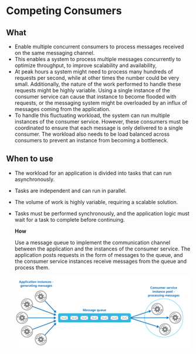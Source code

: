 # Competing Consumers

## What

* Enable multiple concurrent consumers to process messages received on the same messaging channel. 
* This enables a system to process multiple messages concurrently to optimize throughput, to improve scalability and availability, 
* At peak hours a system might need to process many hundreds of requests per second, while at other times the number could be very small. Additionally, the nature of the work performed to handle these requests might be highly variable. Using a single instance of the consumer service can cause that instance to become flooded with requests, or the messaging system might be overloaded by an influx of messages coming from the application. 
* To handle this fluctuating workload, the system can run multiple instances of the consumer service. However, these consumers must be coordinated to ensure that each message is only delivered to a single consumer. The workload also needs to be load balanced across consumers to prevent an instance from becoming a bottleneck.

## When to use

* The workload for an application is divided into tasks that can run asynchronously.
* Tasks are independent and can run in parallel.
* The volume of work is highly variable, requiring a scalable solution.
* Tasks must be performed synchronously, and the application logic must wait for a task to complete before continuing.

  **How**

  Use a message queue to implement the communication channel between the application and the instances of the consumer service. The application posts requests in the form of messages to the queue, and the consumer service instances receive messages from the queue and process them. 

  ![picture 35](../../.gitbook/assets/0306ec4a17df58b97ff410004c5cf7c10eec6728a3e5ef0f106fa67fbdead804.png)  

